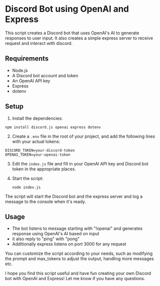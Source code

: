 # Discord Bot using OpenAI and Express

This script creates a Discord bot that uses OpenAI's AI to generate responses to user input. It also creates a simple express server to receive request and interact with discord.

## Requirements

- Node.js
- A Discord bot account and token
- An OpenAI API key
- Express
- dotenv

## Setup

1. Install the dependencies:

```
npm install discord.js openai express dotenv
```

2. Create a `.env` file in the root of your project, and add the following lines with your actual tokens:

```
DISCORD_TOKEN=your-discord-token
OPENAI_TOKEN=your-openai-token
```

3. Edit the `index.js` file and fill in your OpenAI API key and Discord bot token in the appropriate places.

4. Start the script:

   ```
   node index.js
   ```

The script will start the Discord bot and the express server and log a message to the console when it's ready.

## Usage

- The bot listens to message starting with "!openai" and generates response using OpenAI's AI based on input
- it also reply to "ping" with "pong"
- Additionally express listens on port 3000 for any request

You can customize the script according to your needs, such as modifying the prompt and max_tokens to adjust the output, handling more messages etc.

I hope you find this script useful and have fun creating your own Discord bot with OpenAI and Express! Let me know if you have any questions.
